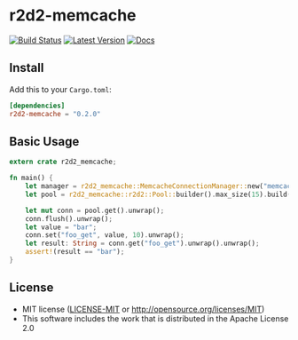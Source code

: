 # r2d2-memcache
[![Build Status](https://travis-ci.org/megumish/r2d2-memcache.svg?branch=master)](https://travis-ci.org/megumish/r2d2-memcache)
[![Latest Version](https://img.shields.io/crates/v/r2d2-memcache.svg)](https://crates.io/crates/r2d2-memcache)
[![Docs](https://docs.rs/r2d2-memcache/badge.svg)](https://docs.rs/r2d2-memcache/)

## Install

Add this to your `Cargo.toml`:

```toml
[dependencies]
r2d2-memcache = "0.2.0"
```

## Basic Usage

```rust
extern crate r2d2_memcache;

fn main() {
    let manager = r2d2_memcache::MemcacheConnectionManager::new("memcache://localhost:11211");
    let pool = r2d2_memcache::r2d2::Pool::builder().max_size(15).build(manager).unwrap();

    let mut conn = pool.get().unwrap();
    conn.flush().unwrap();
    let value = "bar";
    conn.set("foo_get", value, 10).unwrap();
    let result: String = conn.get("foo_get").unwrap().unwrap();
    assert!(result == "bar");
}
```

## License
 * MIT license ([LICENSE-MIT](LICENSE-MIT) or http://opensource.org/licenses/MIT)
 * This software includes the work that is distributed in the Apache License 2.0

